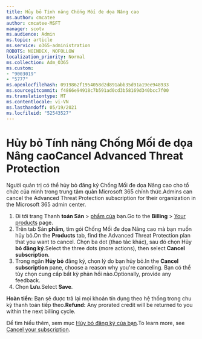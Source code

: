 ```yaml
---
title: Hủy bỏ Tính năng Chống Mối đe dọa Nâng cao
ms.author: cmcatee
author: cmcatee-MSFT
manager: scotv
ms.audience: Admin
ms.topic: article
ms.service: o365-administration
ROBOTS: NOINDEX, NOFOLLOW
localization_priority: Normal
ms.collection: Adm_O365
ms.custom:
- "9003019"
- "5777"
ms.openlocfilehash: 0919862f1954058d2d891abb35d91a19ee948933
ms.sourcegitcommit: f4866e94918c7b591ad0cd3b58169d340bcc7f00
ms.translationtype: MT
ms.contentlocale: vi-VN
ms.lasthandoff: 05/19/2021
ms.locfileid: "52543527"
---
```

# <a name="cancel-advanced-threat-protection"></a><span data-ttu-id="a0ed5-102">Hủy bỏ Tính năng Chống Mối đe dọa Nâng cao</span><span class="sxs-lookup"><span data-stu-id="a0ed5-102">Cancel Advanced Threat Protection</span></span>

<span data-ttu-id="a0ed5-103">Người quản trị có thể hủy bỏ đăng ký Chống Mối đe dọa Nâng cao cho tổ chức của mình trong trung tâm quản Microsoft 365 chính thức.</span><span class="sxs-lookup"><span data-stu-id="a0ed5-103">Admins can cancel the Advanced Threat Protection subscription for their organization in the Microsoft 365 admin center.</span></span>

1. <span data-ttu-id="a0ed5-104">Đi tới trang Thanh **toán Sản**  >  [phẩm của](https://go.microsoft.com/fwlink/p/?linkid=842054) bạn.</span><span class="sxs-lookup"><span data-stu-id="a0ed5-104">Go to the  **Billing** > [Your products](https://go.microsoft.com/fwlink/p/?linkid=842054) page.</span></span>
2. <span data-ttu-id="a0ed5-105">Trên tab Sản **phẩm,** tìm gói Chống Mối đe dọa Nâng cao mà bạn muốn hủy bỏ.</span><span class="sxs-lookup"><span data-stu-id="a0ed5-105">On the **Products** tab, find the Advanced Threat Protection plan that you want to cancel.</span></span> <span data-ttu-id="a0ed5-106">Chọn ba dot (thao tác khác), sau đó chọn Hủy **bỏ đăng ký**.</span><span class="sxs-lookup"><span data-stu-id="a0ed5-106">Select the three dots (more actions), then select **Cancel subscription**.</span></span>
3. <span data-ttu-id="a0ed5-107">Trong ngăn **Hủy bỏ** đăng ký, chọn lý do bạn hủy bỏ.</span><span class="sxs-lookup"><span data-stu-id="a0ed5-107">In the **Cancel subscription** pane, choose a reason why you're canceling.</span></span> <span data-ttu-id="a0ed5-108">Bạn có thể tùy chọn cung cấp bất kỳ phản hồi nào.</span><span class="sxs-lookup"><span data-stu-id="a0ed5-108">Optionally, provide any feedback.</span></span>
4. <span data-ttu-id="a0ed5-109">Chọn **Lưu**.</span><span class="sxs-lookup"><span data-stu-id="a0ed5-109">Select **Save**.</span></span>

<span data-ttu-id="a0ed5-110">**Hoàn tiền:** Bạn sẽ được trả lại mọi khoản tín dụng theo hệ thống trong chu kỳ thanh toán tiếp theo.</span><span class="sxs-lookup"><span data-stu-id="a0ed5-110">**Refund:** Any prorated credit will be returned to you within the next billing cycle.</span></span>

<span data-ttu-id="a0ed5-111">Để tìm hiểu thêm, xem mục [Hủy bỏ đăng ký của bạn](/microsoft-365/commerce/subscriptions/cancel-your-subscription).</span><span class="sxs-lookup"><span data-stu-id="a0ed5-111">To learn more, see [Cancel your subscription](/microsoft-365/commerce/subscriptions/cancel-your-subscription).</span></span>